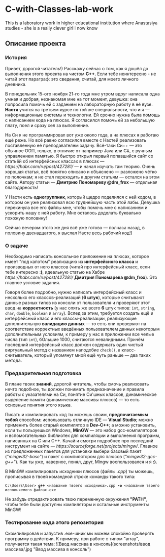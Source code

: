 # C-with-Classes-lab-work
 This is a laboratory work in higher educational institution where Anastasiya studies - she is a really clever girl I now know

<h2>Описание проекта</h2>
<h3>История</h3>
<p>Привет, дорогой читатель!) Расскажу сейчас о том, как я дошёл до выполнения этого проекта на чистом <b>C++</b>. Если тебе неинтересно - не читай этот параграф: это сведения, считай, для моего личного дневника.</p>
<p>В понедельник 15-ого ноября 21-го года мне утром вдруг написала одна умная и добрая, незнакомая мне на тот момент, девушка: она попросила помочь ей с заданием на лабораторную работу в её вузе. <b>Настя</b> учится на третьем курсе по той же специальности, что и я — информационные системы и технологии. Ей срочно нужна была помощь с написанием кода на плюсах. Я согласился помочь ей за небольшую плату, поел и сразу сел за выполнение.</p>
<p>На Си я не программировал вот уже около года, а на плюсах я работаю ещё реже. Но всё равно согласился вместе с Настей реализовать поставленную её преподавателем задачу. Всё-таки Си++ — это обычное ООП, только, в отличие от например Java или C#, с ручным управлением памятью. Я быстро открыл первый попавшийся сайт со статьёй об интерфейсных классах в плюсах — <i>https://habr.com/ru/post/427281/</i> — и начал изучать там теорию. Очень хорошая статья, всё понятно описано и объяснено — разложено чётко по полочкам; я не стал переходить к другим статьям — остался на этом сайте. Автору статьи — <b>Дмитрию Пономареву @dm_frox</b> — отдельная благодарность!</p>
<p>У Насти есть <b>одногруппник</b>, который щедро поделился с ней кодом, в котором он уже реализовал всю труднейшую часть этой лабы. Девушка перекинула все его файлы мне, чтобы помочь мне с написанием и ускорить нашу с ней работу. Мне осталось доделать буквально похожую половину!</p>
<p>Сейчас вечером этого же дня всё уже готово — полчаса назад, в половину двенадцатого, я выслал Насте весь рабочий код!)</p>

<h3>О задаче</h3>
<p>Необходимо написать консольное приложение на плюсах, которое имеет "под капотом" реализацию из <b>интерфейсного класса</b> и производных от него классов (читай про интерфейсный класс, если тебе интересно <b>:)</b>, идеальную статью на Хабре <i>https://habr.com/ru/post/427281/</i> <b>Дмитрия Пономарева @dm_frox</b>). Это главное условие задания.</p>

<p>Говоря более подробно, нужно написать интерфейсный класс и несколько его классов-реализаций (<b>6 штук</b>), которые считывают данные разных типов из консоли от пользователя и проверяют этот ввод на <b>корректность</b> (у нас опять же всего <b>6</b> штук типов: <code>int</code>, <code>string</code>, <code>char</code>, <code>double</code>, <code>boolean</code> и <code>array</code>). Вслед за этим, требуется создать ещё и интерфейсный класс и его классы-реализации, реализующие дополнительную <b>валидацию данных</b> — то есть они проверяют на соответствие корректных введённых пользователем данных некоторым дополнительным условиям, к примеру у нас в приложении все челые числа (тип <code>int</code>), бОльшие 1000, считаются невалидными. Причём последний интерфейсный класс должен содержать один чистый виртуальный метод с названием наподобие <code>check()</code>, а класс-считыватель, который упомянут мной ещё чуть раньше — два таких метода.</p>

<h3>Предварительная подготовка</h3>
<p>В плане твоих <b>знаний</b>, дорогой читатель, чтобы смочь реализовать нечто подобное, ты должен понимать предназначение и правила работы с указателями на Си, понятие Си'шных классов, динамическое выделение памяти (динамические массивы плюсов) — то есть основные понятия этого языка.</p>

<p>Писать и компилировать код ты можешь своим, <b>предпочитаемым тобой</b> способом: использовать отличную IDE — <b>Visual Studio</b>; можно применить более старый компилятор в <b>Dev-C++</b>; а можно установить, если ты пользуешься Windows, <b>MinGW</b> — это набор gcc-компиляторов и вспомогательных библиотек для компиляции и выполнения программ, написанных на C или C++. Качай и смотри подробнее про последний инструмент на сайте — <i>https://sourceforge.net/projects/mingw/</i>. Главное из предложенных пакетов для установки выбери базовый пакет (<i>"mingw32-base"</i>) и пакет с компилятором для плюсов (<i>"mingw32-gcc-g++"</i>). Как ты уже, наверное, понял, друг, Mingw воспользовался и я <b>:)</b>.</p>

<p>В MinGW компилировать исходники плюсов (файлы <i>.cpp</i>) ты можешь, прописывая в твоей командной строке команды такого типа:</p>
<p><code>C:\Users\User> <b>g++</b> <название твоего исходника>.cpp <b>-o</b> <название твоего исполняемого файла>.exe</code></p>
 <p>Не забудь отредактировать твою переменную окружения <b>"PATH"</b>, чтобы тебе были доступны компиляторы и остальные инструменты MinGW!</p>
 <h3>Тестирование кода этого репозитория</h3>
 <p>Скомпилировав и запустив .exe-шник мы можем спокойно проверять программу в действии. К примеру, при работе с типом "array", получается такая тема:
 ![Ввод массива в консоль](screenshots/ввод массива/.jpg "Ввод массива в консоль")
 </p>
